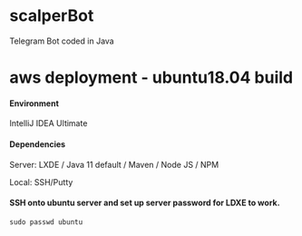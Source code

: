 # scalperBot
Telegram Bot coded in Java

# aws deployment - ubuntu18.04 build

#### Environment

IntelliJ IDEA Ultimate
#### Dependencies

Server: LXDE / Java 11 default / Maven / Node JS / NPM

Local: SSH/Putty

#### SSH onto ubuntu server and set up server password for LDXE to work.

`sudo passwd ubuntu`









 



